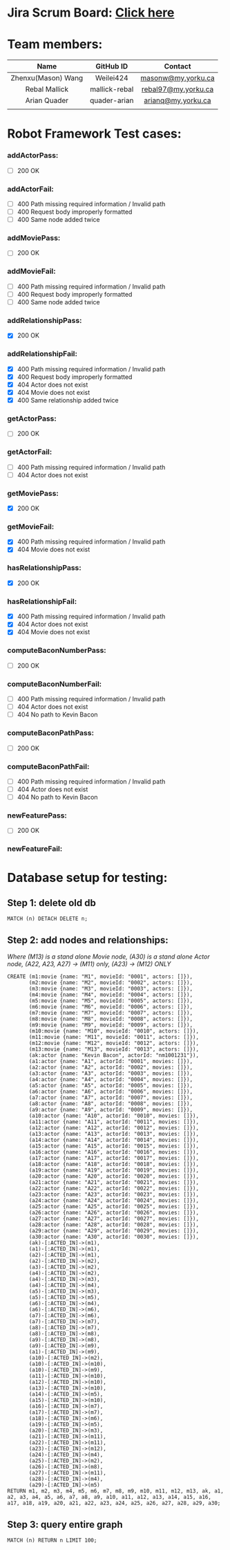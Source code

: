 # Jira Scrum Board: [Click here](https://masonw.atlassian.net/jira/software/projects/UU3311/boards/1)

# Team members:
| **Name** | **GitHub ID** | **Contact**  |
|:--------:|:-------------:|:------------:|
| Zhenxu(Mason) Wang | Weilei424 | masonw@my.yorku.ca |
| Rebal Mallick  | mallick-rebal | rebal97@my.yorku.ca |
| Arian Quader | quader-arian | arianq@my.yorku.ca |
|       |       |       |


# Robot Framework Test cases:
### addActorPass:
- [ ] 200  OK
### addActorFail:
- [ ] 400  Path missing required information / Invalid path
- [ ] 400  Request body improperly formatted
- [ ] 400  Same node added twice
### addMoviePass:
- [ ] 200  OK
### addMovieFail:
- [ ] 400  Path missing required information / Invalid path
- [ ] 400  Request body improperly formatted
- [ ] 400  Same node added twice
### addRelationshipPass:
- [x] 200  OK
### addRelationshipFail:
- [x] 400  Path missing required information / Invalid path
- [x] 400  Request body improperly formatted
- [x] 404  Actor does not exist
- [x] 404  Movie does not exist
- [x] 400  Same relationship added twice
### getActorPass:
- [ ] 200  OK
### getActorFail:
- [ ] 400  Path missing required information / Invalid path
- [ ] 404  Actor does not exist
### getMoviePass:
- [x] 200  OK
### getMovieFail:
- [x] 400  Path missing required information / Invalid path
- [x] 404  Movie does not exist
### hasRelationshipPass:
- [x] 200  OK
### hasRelationshipFail:
- [x] 400  Path missing required information / Invalid path
- [x] 404  Actor does not exist
- [x] 404  Movie does not exist
### computeBaconNumberPass:
- [ ] 200  OK
### computeBaconNumberFail:
- [ ] 400  Path missing required information / Invalid path
- [ ] 404  Actor does not exist
- [ ] 404  No path to Kevin Bacon
### computeBaconPathPass:
- [ ] 200  OK
### computeBaconPathFail:
- [ ] 400  Path missing required information / Invalid path
- [ ] 404  Actor does not exist
- [ ] 404  No path to Kevin Bacon
### newFeaturePass:
- [ ] 200  OK
### newFeatureFail:


# Database setup for testing:

## Step 1: delete old db
```
MATCH (n) DETACH DELETE n;
```

## Step 2: add nodes and relationships:
*Where (M13) is a stand alone Movie node, (A30) is a stand alone Actor node, (A22, A23, A27) -> (M11) only, (A23) -> (M12) ONLY*
```
CREATE (m1:movie {name: "M1", movieId: "0001", actors: []}),
       (m2:movie {name: "M2", movieId: "0002", actors: []}),
       (m3:movie {name: "M3", movieId: "0003", actors: []}),
       (m4:movie {name: "M4", movieId: "0004", actors: []}),
       (m5:movie {name: "M5", movieId: "0005", actors: []}),
       (m6:movie {name: "M6", movieId: "0006", actors: []}),
       (m7:movie {name: "M7", movieId: "0007", actors: []}),
       (m8:movie {name: "M8", movieId: "0008", actors: []}),
       (m9:movie {name: "M9", movieId: "0009", actors: []}),
       (m10:movie {name: "M10", movieId: "0010", actors: []}),
       (m11:movie {name: "M11", movieId: "0011", actors: []}),
       (m12:movie {name: "M12", movieId: "0012", actors: []}),
       (m13:movie {name: "M13", movieId: "0013", actors: []}),
       (ak:actor {name: "Kevin Bacon", actorId: "nm1001231"}),
       (a1:actor {name: "A1", actorId: "0001", movies: []}),
       (a2:actor {name: "A2", actorId: "0002", movies: []}),
       (a3:actor {name: "A3", actorId: "0003", movies: []}),
       (a4:actor {name: "A4", actorId: "0004", movies: []}),
       (a5:actor {name: "A5", actorId: "0005", movies: []}),
       (a6:actor {name: "A6", actorId: "0006", movies: []}),
       (a7:actor {name: "A7", actorId: "0007", movies: []}),
       (a8:actor {name: "A8", actorId: "0008", movies: []}),
       (a9:actor {name: "A9", actorId: "0009", movies: []}),
       (a10:actor {name: "A10", actorId: "0010", movies: []}),
       (a11:actor {name: "A11", actorId: "0011", movies: []}),
       (a12:actor {name: "A12", actorId: "0012", movies: []}),
       (a13:actor {name: "A13", actorId: "0013", movies: []}),
       (a14:actor {name: "A14", actorId: "0014", movies: []}),
       (a15:actor {name: "A15", actorId: "0015", movies: []}),
       (a16:actor {name: "A16", actorId: "0016", movies: []}), 
       (a17:actor {name: "A17", actorId: "0017", movies: []}),
       (a18:actor {name: "A18", actorId: "0018", movies: []}),
       (a19:actor {name: "A19", actorId: "0019", movies: []}),
       (a20:actor {name: "A20", actorId: "0020", movies: []}),
       (a21:actor {name: "A21", actorId: "0021", movies: []}),
       (a22:actor {name: "A22", actorId: "0022", movies: []}),
       (a23:actor {name: "A23", actorId: "0023", movies: []}),
       (a24:actor {name: "A24", actorId: "0024", movies: []}),
       (a25:actor {name: "A25", actorId: "0025", movies: []}),
       (a26:actor {name: "A26", actorId: "0026", movies: []}), 
       (a27:actor {name: "A27", actorId: "0027", movies: []}),
       (a28:actor {name: "A28", actorId: "0028", movies: []}),
       (a29:actor {name: "A29", actorId: "0029", movies: []}),
       (a30:actor {name: "A30", actorId: "0030", movies: []}),
       (ak)-[:ACTED_IN]->(m1),
       (a1)-[:ACTED_IN]->(m1),
       (a2)-[:ACTED_IN]->(m1),
       (a2)-[:ACTED_IN]->(m2),
       (a3)-[:ACTED_IN]->(m2),
       (a4)-[:ACTED_IN]->(m2),
       (a4)-[:ACTED_IN]->(m3),
       (a4)-[:ACTED_IN]->(m4),
       (a5)-[:ACTED_IN]->(m3),
       (a5)-[:ACTED_IN]->(m5),
       (a6)-[:ACTED_IN]->(m4),
       (a6)-[:ACTED_IN]->(m6),
       (a7)-[:ACTED_IN]->(m6),
       (a7)-[:ACTED_IN]->(m7),
       (a8)-[:ACTED_IN]->(m7),
       (a8)-[:ACTED_IN]->(m8),
       (a9)-[:ACTED_IN]->(m8),
       (a9)-[:ACTED_IN]->(m9),
       (a1)-[:ACTED_IN]->(m9),
       (a10)-[:ACTED_IN]->(m2),
       (a10)-[:ACTED_IN]->(m10),
       (a10)-[:ACTED_IN]->(m9),
       (a11)-[:ACTED_IN]->(m10),
       (a12)-[:ACTED_IN]->(m10),
       (a13)-[:ACTED_IN]->(m10),
       (a14)-[:ACTED_IN]->(m5),
       (a15)-[:ACTED_IN]->(m10),
       (a16)-[:ACTED_IN]->(m7),
       (a17)-[:ACTED_IN]->(m7),
       (a18)-[:ACTED_IN]->(m6),
       (a19)-[:ACTED_IN]->(m5),
       (a20)-[:ACTED_IN]->(m3),
       (a21)-[:ACTED_IN]->(m11),
       (a22)-[:ACTED_IN]->(m11),
       (a23)-[:ACTED_IN]->(m12),
       (a24)-[:ACTED_IN]->(m4),
       (a25)-[:ACTED_IN]->(m2),
       (a26)-[:ACTED_IN]->(m8),
       (a27)-[:ACTED_IN]->(m11),
       (a28)-[:ACTED_IN]->(m4),
       (a29)-[:ACTED_IN]->(m5)
RETURN m1, m2, m3, m4, m5, m6, m7, m8, m9, m10, m11, m12, m13, ak, a1, a2, a3, a4, a5, a6, a7, a8, a9, a10, a11, a12, a13, a14, a15, a16, a17, a18, a19, a20, a21, a22, a23, a24, a25, a26, a27, a28, a29, a30;
```

## Step 3: query entire graph
```
MATCH (n) RETURN n LIMIT 100;
```

